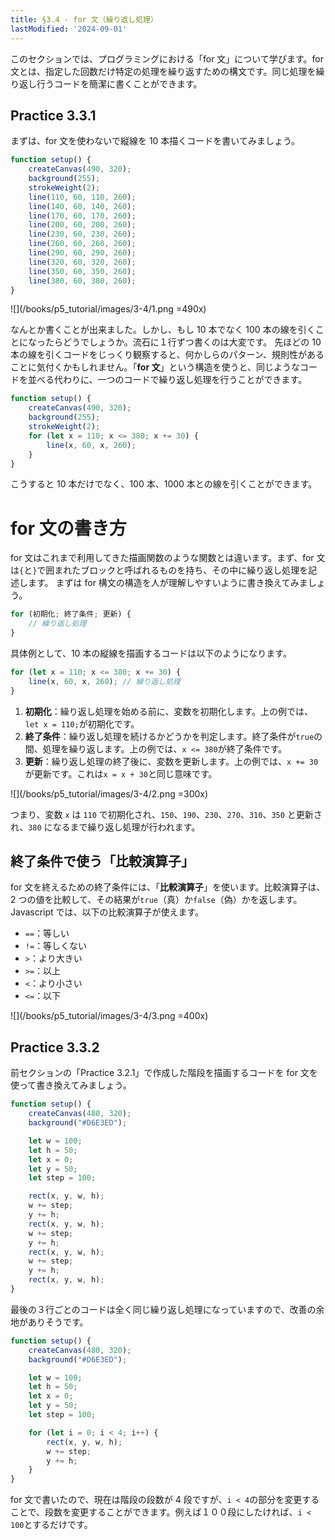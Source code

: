 ```yaml
---
title: §3.4 - for 文（繰り返し処理）
lastModified: '2024-09-01'
---
```


このセクションでは、プログラミングにおける「for 文」について学びます。for 文とは、指定した回数だけ特定の処理を繰り返すための構文です。同じ処理を繰り返し行うコードを簡潔に書くことができます。

## Practice 3.3.1

まずは、for 文を使わないで縦線を 10 本描くコードを書いてみましょう。

```js
function setup() {
    createCanvas(490, 320);
    background(255);
    strokeWeight(2);
    line(110, 60, 110, 260);
    line(140, 60, 140, 260);
    line(170, 60, 170, 260);
    line(200, 60, 200, 260);
    line(230, 60, 230, 260);
    line(260, 60, 260, 260);
    line(290, 60, 290, 260);
    line(320, 60, 320, 260);
    line(350, 60, 350, 260);
    line(380, 60, 380, 260);
}
```

![](/books/p5_tutorial/images/3-4/1.png =490x)

なんとか書くことが出来ました。しかし、もし 10 本でなく 100 本の線を引くことになったらどうでしょうか。流石に１行ずつ書くのは大変です。
先ほどの 10 本の線を引くコードをじっくり観察すると、何かしらのパターン、規則性があることに気付くかもしれません。「**for 文**」という構造を使うと、同じようなコードを並べる代わりに、一つのコードで繰り返し処理を行うことができます。

```js
function setup() {
    createCanvas(490, 320);
    background(255);
    strokeWeight(2);
    for (let x = 110; x <= 380; x += 30) {
        line(x, 60, x, 260);
    }
}
```

こうすると 10 本だけでなく、100 本、1000 本との線を引くことができます。

# for 文の書き方

for 文はこれまで利用してきた描画関数のような関数とは違います。まず、for 文は`{`と`}`で囲まれたブロックと呼ばれるものを持ち、その中に繰り返し処理を記述します。 まずは for 構文の構造を人が理解しやすいように書き換えてみましょう。

```js
for (初期化; 終了条件; 更新) {
    // 繰り返し処理
}
```

具体例として、10 本の縦線を描画するコードは以下のようになります。

```js
for (let x = 110; x <= 380; x += 30) {
    line(x, 60, x, 260); // 繰り返し処理
}
```

1. **初期化**：繰り返し処理を始める前に、変数を初期化します。上の例では、`let x = 110;`が初期化です。
2. **終了条件**：繰り返し処理を続けるかどうかを判定します。終了条件が`true`の間、処理を繰り返します。上の例では、`x <= 380`が終了条件です。
3. **更新**：繰り返し処理の終了後に、変数を更新します。上の例では、`x += 30`が更新です。これは`x = x + 30`と同じ意味です。

![](/books/p5_tutorial/images/3-4/2.png =300x)

つまり、変数 `x` は `110` で初期化され、`150`、`190`、`230`、`270`、`310`、`350` と更新され、`380` になるまで繰り返し処理が行われます。

## 終了条件で使う「比較演算子」

for 文を終えるための終了条件には、「**比較演算子**」を使います。比較演算子は、2 つの値を比較して、その結果が`true`（真）か`false`（偽）かを返します。Javascript では、以下の比較演算子が使えます。

-   `==`：等しい
-   `!=`：等しくない
-   `>`：より大きい
-   `>=`：以上
-   `<`：より小さい
-   `<=`：以下

![](/books/p5_tutorial/images/3-4/3.png =400x)

## Practice 3.3.2

前セクションの「Practice 3.2.1」で作成した階段を描画するコードを for 文を使って書き換えてみましょう。

```js
function setup() {
    createCanvas(480, 320);
    background("#D6E3ED");

    let w = 100;
    let h = 50;
    let x = 0;
    let y = 50;
    let step = 100;

    rect(x, y, w, h);
    w += step;
    y += h;
    rect(x, y, w, h);
    w += step;
    y += h;
    rect(x, y, w, h);
    w += step;
    y += h;
    rect(x, y, w, h);
}
```

最後の３行ごとのコードは全く同じ繰り返し処理になっていますので、改善の余地がありそうです。

```js
function setup() {
    createCanvas(480, 320);
    background("#D6E3ED");

    let w = 100;
    let h = 50;
    let x = 0;
    let y = 50;
    let step = 100;

    for (let i = 0; i < 4; i++) {
        rect(x, y, w, h);
        w += step;
        y += h;
    }
}
```

for 文で書いたので、現在は階段の段数が 4 段ですが、`i < 4`の部分を変更することで、段数を変更することができます。例えば１００段にしたければ、`i < 100`とするだけです。
